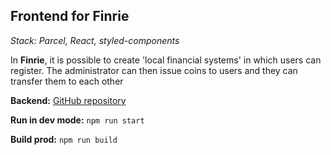 ## Frontend for Finrie

*Stack: Parcel, React, styled-components*

In **Finrie**, it is possible to create 'local financial systems' in which users can register. The administrator can then issue coins to users and they can transfer them to each other

**Backend:** [GitHub repository](https://github.com/IlyaLightman/finrie-back)

**Run in dev mode:** `npm run start`

**Build prod:** `npm run build`
